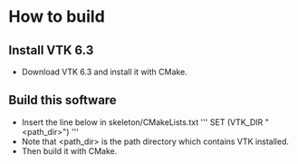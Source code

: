 # How to build

## Install VTK 6.3

* Download VTK 6.3 and install it with CMake.  

## Build this software

* Insert the line below in skeleton/CMakeLists.txt
'''
SET (VTK_DIR "<path_dir>")
'''
* Note that <path_dir> is the path directory which contains VTK installed.  
* Then build it with CMake.
